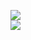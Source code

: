 [![](https://img.shields.io/badge/Made%20With-Github%20Spray-lightgrey.svg?style=for-the-badge&logo=github)](https://github.com/Annihil/github-spray#16740)  
[![](https://i.imgur.com/2DrTn0Z.gif)](https://github.com/Annihil/github-spray)